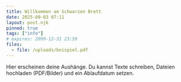 ```yaml
---
title: Willkommen am Schwarzen Brett
date: 2025-09-03 07:11
layout: post.njk
pinned: true
tags: ["info"]
# expires: 2099-12-31 23:59
files:
  - file: /uploads/beispiel.pdf
---
```


Hier erscheinen deine Aushänge. Du kannst Texte schreiben, Dateien hochladen (PDF/Bilder) und ein Ablaufdatum setzen.
